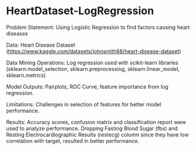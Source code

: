 # HeartDataset-LogRegression

Problem Statement: Using Logistic Regression to find factors causing heart diseases

Data: Heart Disease Dataset (https://www.kaggle.com/datasets/johnsmith88/heart-disease-dataset)

Data Mining Operations: Log regression used with scikit-learn libraries (sklearn.model_selection, sklearn.preprocessing, sklearn.linear_model, sklearn.metrics)

Model Outputs: Pairplots, ROC Curve, feature importance from log regression.

Limitations: Challenges in selection of features for better model performance.

Results: Accuracy scores, confusion matrix and classification report were used to analyze performance. Dropping Fasting Blood Sugar (fbs) and Resting Electrocardiographic Results (restecg) column since they have low correlation with target, resulted in better performance.

